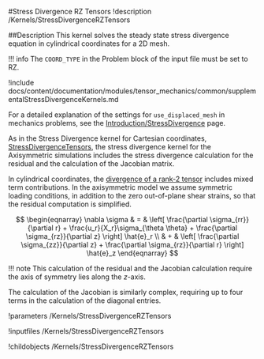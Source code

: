 #Stress Divergence RZ Tensors
!description /Kernels/StressDivergenceRZTensors



##Description
This kernel solves the steady state stress divergence equation in cylindrical coordinates for a 2D mesh.

!!! info
    The `COORD_TYPE` in the Problem block of the input file must be set to RZ.

!include docs/content/documentation/modules/tensor_mechanics/common/supplementalStressDivergenceKernels.md

For a detailed explanation of the settings for `use_displaced_mesh` in mechanics problems, see the [Introduction/StressDivergence](auto::/introduction/StressDivergence) page.

As in the Stress Divergence kernel for Cartesian coordinates, [StressDivergenceTensors](/StressDivergenceTensors.md), the stress divergence kernel for the Axisymmetric simulations includes the stress divergence calculation for the residual and the calculation of the Jacobian matrix.

In cylindrical coordinates, the [divergence of a rank-2 tensor](https://en.wikipedia.org/wiki/Tensor_derivative_%28continuum_mechanics%29#Cylindrical_polar_coordinates_2) includes mixed term contributions.  In the axisymmetric model we assume symmetric loading conditions, in addition to the zero out-of-plane shear strains, so that the residual computation is simplified.

$$
\begin{eqnarray}
\nabla \sigma  & = & \left[ \frac{\partial \sigma_{rr}}{\partial r} + \frac{u_r}{X_r}\sigma_{\theta \theta} + \frac{\partial \sigma_{rz}}{\partial z} \right] \hat{e}_r \\
 & + & \left[ \frac{\partial \sigma_{zz}}{\partial z} + \frac{\partial \sigma_{rz}}{\partial r}    \right] \hat{e}_z
\end{eqnarray}
$$

!!! note
    This calculation of the residual and the Jacobian calculation require the axis of symmetry lies along the $z$-axis.

The calculation of the Jacobian is similarly complex, requiring up to four terms in the calculation of the diagonal entries.


!parameters /Kernels/StressDivergenceRZTensors

!inputfiles /Kernels/StressDivergenceRZTensors

!childobjects /Kernels/StressDivergenceRZTensors
